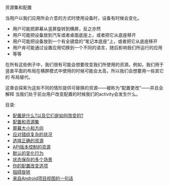 资源集和配置

当用户以我们应用所会介意的方式时使用设备时，设备有时候会变化。

* 用户可能把屏幕从竖屏旋转到横屏，反之亦然
* 用户可能把设备放到汽车或者桌面底座上，或者把它从底座移开
* 用户可能把设备放到一个有全键盘的“笔记本底座”上，或者把它从底座移开
* 用户肯可能通过设置应用切换到一个不同的语言，随后影响我们所运行的应用
* 等等

在所有这些例子中，我们很有可能会想要改变我们所使用的资源。例如，我们用于
竖直平面的布局在横屏模式中使用的时候可能会太高，所以我们会想要用一些其它的
布局替代。

这章会探索为这些不同的情形提供可替换的资源——被称为“配置更改”——并且会解释
当我们处于前台用户改变配置的时候我们的activity会发生什么。

目录:

* [配置是什么?以及它们是如何改变的?](/ResourceSetsandConfigurations/What'saConfigurationAndHowDoTheyChange.md)
* [配置和资源集](/ResourceSetsandConfigurations/ConfigurationsandResourceSets.md)
* [屏幕大小和方向](/ResourceSetsandConfigurations/ScreenSizeandOrientation.md)
* [应对错综复杂的状况](/ResourceSetsandConfigurations/CopingwithComplexity.md)
* [选择正确的资源](/ResourceSetsandConfigurations/ChoosingTheRightResource.md)
* [API版本控制的资源](/ResourceSetsandConfigurations/API-VersionedResources.md)
* [默认的变化行为](/ResourceSetsandConfigurations/DefaultChangeBehavior.md)
* [状态保存的多个场景](/ResourceSetsandConfigurations/StateSavingScenarios.md)
* [你的配置改变选项](/ResourceSetsandConfigurations/YourOptionsforConfigurationChanges.md)
* [阻碍旋转](/ResourceSetsandConfigurations/BlockingRotations.md)
* [来自Android项目视图的一句话](/ResourceSetsandConfigurations/AndNow,aWordFromtheAndroidProjectView.md)
